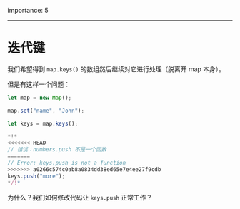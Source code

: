 importance: 5

---

# 迭代键

我们希望得到 `map.keys()` 的数组然后继续对它进行处理（脱离开 map 本身）。

但是有这样一个问题：

```js run
let map = new Map();

map.set("name", "John");

let keys = map.keys();

*!*
<<<<<<< HEAD
// 错误：numbers.push 不是一个函数
=======
// Error: keys.push is not a function
>>>>>>> a0266c574c0ab8a0834dd38ed65e7e4ee27f9cdb
keys.push("more");
*/!*
```

为什么？我们如何修改代码让 `keys.push` 正常工作？
